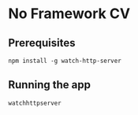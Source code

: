 # No Framework CV

## Prerequisites
```
npm install -g watch-http-server
```

## Running the app
```
watchhttpserver
```
